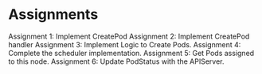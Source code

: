 # Assignments

Assignment 1: Implement CreatePod
Assignment 2: Implement CreatePod handler
Assignment 3: Implement Logic to Create Pods.
Assignment 4: Complete the scheduler implementation.
Assignment 5: Get Pods assigned to this node.
Assignment 6: Update PodStatus with the APIServer.